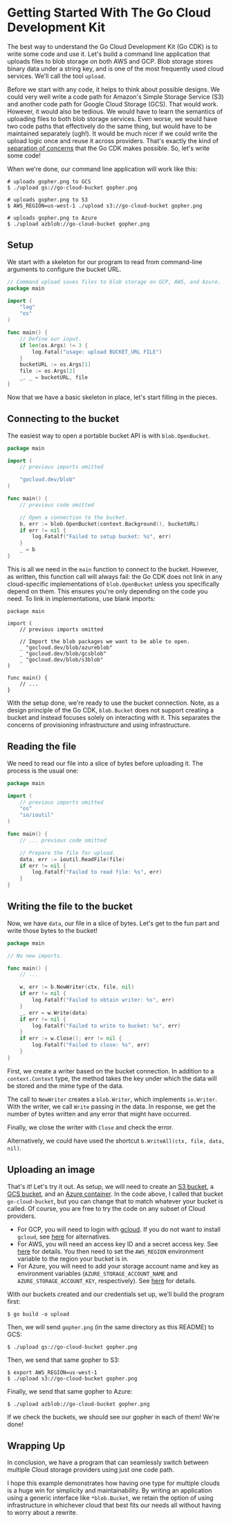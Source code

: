 # Getting Started With The Go Cloud Development Kit

The best way to understand the Go Cloud Development Kit (Go CDK) is to write
some code and use it. Let's build a command line application that uploads files
to blob storage on both AWS and GCP. Blob storage stores binary data under a
string key, and is one of the most frequently used cloud services. We'll call
the tool `upload`.

Before we start with any code, it helps to think about possible designs. We
could very well write a code path for Amazon's Simple Storage Service (S3) and
another code path for Google Cloud Storage (GCS). That would work. However, it
would also be tedious. We would have to learn the semantics of uploading files
to both blob storage services. Even worse, we would have two code paths that
effectively do the same thing, but would have to be maintained separately
(ugh!). It would be much nicer if we could write the upload logic once and reuse
it across providers. That's exactly the kind of
[separation of concerns](https://en.wikipedia.org/wiki/Separation_of_concerns)
that the Go CDK makes possible. So, let's write some code!

When we're done, our command line application will work like this:

```shell
# uploads gopher.png to GCS
$ ./upload gs://go-cloud-bucket gopher.png

# uploads gopher.png to S3
$ AWS_REGION=us-west-1 ./upload s3://go-cloud-bucket gopher.png

# uploads gopher.png to Azure
$ ./upload azblob://go-cloud-bucket gopher.png
```

## Setup

We start with a skeleton for our program to read from command-line
arguments to configure the bucket URL.

```go
// Command upload saves files to blob storage on GCP, AWS, and Azure.
package main

import (
    "log"
    "os"
)

func main() {
    // Define our input.
    if len(os.Args) != 3 {
        log.Fatal("usage: upload BUCKET_URL FILE")
    }
    bucketURL := os.Args[1]
    file := os.Args[2]
    _, _ = bucketURL, file
}
```

Now that we have a basic skeleton in place, let's start filling in the pieces.

## Connecting to the bucket

The easiest way to open a portable bucket API is with `blob.OpenBucket`.

```go
package main

import (
    // previous imports omitted

    "gocloud.dev/blob"
)

func main() {
    // previous code omitted

    // Open a connection to the bucket.
    b, err := blob.OpenBucket(context.Background(), bucketURL)
    if err != nil {
        log.Fatalf("Failed to setup bucket: %s", err)
    }
    _ = b
}
```

This is all we need in the `main` function to connect to the bucket. However,
as written, this function call will always fail: the Go CDK does not link in any
cloud-specific implementations of `blob.OpenBucket` unless you specifically
depend on them. This ensures you're only depending on the code you need.
To link in implementations, use blank imports:

```
package main

import (
    // previous imports omitted

    // Import the blob packages we want to be able to open.
    _ "gocloud.dev/blob/azureblob"
    _ "gocloud.dev/blob/gcsblob"
    _ "gocloud.dev/blob/s3blob"
)

func main() {
    // ...
}
```

With the setup done, we're ready to use the bucket connection. Note, as a design
principle of the Go CDK, `blob.Bucket` does not support creating a bucket and
instead focuses solely on interacting with it. This separates the concerns of
provisioning infrastructure and using infrastructure.

## Reading the file

We need to read our file into a slice of bytes before uploading it. The process
is the usual one:

```go
package main

import (
    // previous imports omitted
    "os"
    "io/ioutil"
)

func main() {
    // ... previous code omitted

    // Prepare the file for upload.
    data, err := ioutil.ReadFile(file)
    if err != nil {
        log.Fatalf("Failed to read file: %s", err)
    }
}
```

## Writing the file to the bucket

Now, we have `data`, our file in a slice of bytes. Let's get to the fun part and
write those bytes to the bucket!

```go
package main

// No new imports.

func main() {
    // ...

    w, err := b.NewWriter(ctx, file, nil)
    if err != nil {
        log.Fatalf("Failed to obtain writer: %s", err)
    }
    _, err = w.Write(data)
    if err != nil {
        log.Fatalf("Failed to write to bucket: %s", err)
    }
    if err := w.Close(); err != nil {
        log.Fatalf("Failed to close: %s", err)
    }
}
```

First, we create a writer based on the bucket connection. In addition to a
`context.Context` type, the method takes the key under which the data will be
stored and the mime type of the data.

The call to `NewWriter` creates a `blob.Writer`, which implements `io.Writer`.
With the writer, we call `Write` passing in the data. In response, we get the
number of bytes written and any error that might have occurred.

Finally, we close the writer with `Close` and check the error.

Alternatively, we could have used the shortcut `b.WriteAll(ctx, file, data,
nil)`.

## Uploading an image

That's it! Let's try it out. As setup, we will need to create an
[S3 bucket][s3-bucket], a [GCS bucket][gcs-bucket], and an
[Azure container][azure-container]. In the code above, I called that bucket
`go-cloud-bucket`, but you can change that to match whatever your bucket is
called. Of course, you are free to try the code on any subset of Cloud
providers.

*   For GCP, you will need to login with
    [gcloud](https://cloud.google.com/sdk/install). If you do not want to
    install `gcloud`, see
    [here](https://cloud.google.com/docs/authentication/production) for
    alternatives.
*   For AWS, you will need an access key ID and a secret access key. See
    [here](https://docs.aws.amazon.com/IAM/latest/UserGuide/id_credentials_access-keys.html#Using_CreateAccessKey)
    for details. You then need to set the `AWS_REGION` environment variable to
    the region your bucket is in.
*   For Azure, you will need to add your storage account name and key as
    environment variables (`AZURE_STORAGE_ACCOUNT_NAME` and
    `AZURE_STORAGE_ACCOUNT_KEY`, respectively). See
    [here](https://docs.microsoft.com/en-us/azure/storage/blobs/storage-quickstart-blobs-portal)
    for details.

With our buckets created and our credentials set up, we'll build the program
first:

```shell
$ go build -o upload
```

Then, we will send `gopher.png` (in the same directory as this README) to GCS:

```shell
$ ./upload gs://go-cloud-bucket gopher.png
```

Then, we send that same gopher to S3:

```shell
$ export AWS_REGION=us-west-1
$ ./upload s3://go-cloud-bucket gopher.png
```

Finally, we send that same gopher to Azure:

```shell
$ ./upload azblob://go-cloud-bucket gopher.png
```

If we check the buckets, we should see our gopher in each of them! We're done!

[s3-bucket]: https://docs.aws.amazon.com/AmazonS3/latest/gsg/CreatingABucket.html
[gcs-bucket]: https://cloud.google.com/storage/docs/creating-buckets
[azure-container]: https://docs.microsoft.com/en-us/azure/storage/blobs/storage-blobs-introduction

## Wrapping Up

In conclusion, we have a program that can seamlessly switch between multiple
Cloud storage providers using just one code path.

I hope this example demonstrates how having one type for multiple clouds is a
huge win for simplicity and maintainability. By writing an application using a
generic interface like `*blob.Bucket`, we retain the option of using
infrastructure in whichever cloud that best fits our needs all without having to
worry about a rewrite.
